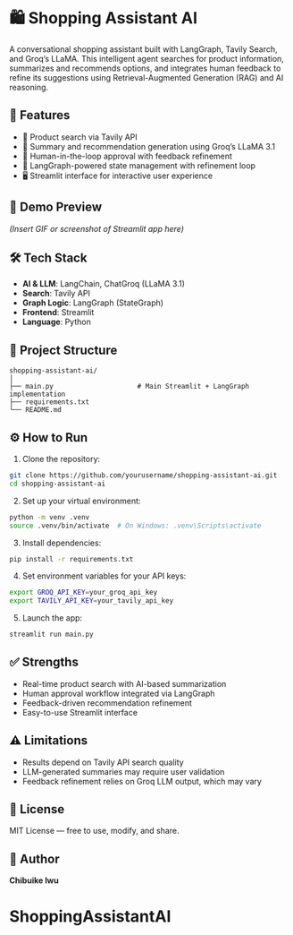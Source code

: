 
# 🛍️ Shopping Assistant AI

A conversational shopping assistant built with LangGraph, Tavily Search, and Groq’s LLaMA. This intelligent agent searches for product information, summarizes and recommends options, and integrates human feedback to refine its suggestions using Retrieval-Augmented Generation (RAG) and AI reasoning.

## 🚀 Features

- 🔎 Product search via Tavily API
- 🧠 Summary and recommendation generation using Groq’s LLaMA 3.1
- 🙋 Human-in-the-loop approval with feedback refinement
- 🔁 LangGraph-powered state management with refinement loop
- 🖥️ Streamlit interface for interactive user experience

## 📸 Demo Preview

*(Insert GIF or screenshot of Streamlit app here)*

## 🛠️ Tech Stack

- **AI & LLM**: LangChain, ChatGroq (LLaMA 3.1)
- **Search**: Tavily API
- **Graph Logic**: LangGraph (StateGraph)
- **Frontend**: Streamlit
- **Language**: Python

## 📂 Project Structure

```
shopping-assistant-ai/
│
├── main.py                     # Main Streamlit + LangGraph implementation
├── requirements.txt
└── README.md
```

## ⚙️ How to Run

1. Clone the repository:

```bash
git clone https://github.com/yourusername/shopping-assistant-ai.git
cd shopping-assistant-ai
```

2. Set up your virtual environment:

```bash
python -m venv .venv
source .venv/bin/activate  # On Windows: .venv\Scripts\activate
```

3. Install dependencies:

```bash
pip install -r requirements.txt
```

4. Set environment variables for your API keys:

```bash
export GROQ_API_KEY=your_groq_api_key
export TAVILY_API_KEY=your_tavily_api_key
```

5. Launch the app:

```bash
streamlit run main.py
```

## ✅ Strengths

- Real-time product search with AI-based summarization
- Human approval workflow integrated via LangGraph
- Feedback-driven recommendation refinement
- Easy-to-use Streamlit interface

## ⚠️ Limitations

- Results depend on Tavily API search quality
- LLM-generated summaries may require user validation
- Feedback refinement relies on Groq LLM output, which may vary

## 📄 License

MIT License — free to use, modify, and share.

## 👤 Author

**Chibuike Iwu**  

# ShoppingAssistantAI
